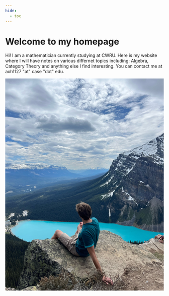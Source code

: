 ```yaml
---
hide:
  - toc
---
```


# Welcome to my homepage

Hi! I am a mathematician currently studying at CWRU. Here is my website where I will have notes on various differnet topics including: Algebra, Category Theory and anything else I find interesting. You can contact me at axh1127 "at" case "dot" edu.

![Lake louise](images/louise.JPG)